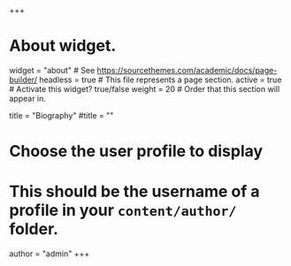 +++
# About widget.
widget = "about"  # See https://sourcethemes.com/academic/docs/page-builder/
headless = true  # This file represents a page section.
active = true  # Activate this widget? true/false
weight = 20  # Order that this section will appear in.

title = "Biography"
#title = ""

# Choose the user profile to display
# This should be the username of a profile in your `content/author/` folder.
author = "admin"
+++
